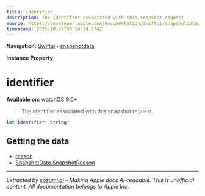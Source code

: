 ```yaml
---
title: identifier
description: The identifier associated with this snapshot request.
source: https://developer.apple.com/documentation/swiftui/snapshotdata/identifier
timestamp: 2025-10-29T00:14:24.574Z
---
```


**Navigation:** [Swiftui](/documentation/swiftui) › [snapshotdata](/documentation/swiftui/snapshotdata)

**Instance Property**

# identifier

**Available on:** watchOS 9.0+

> The identifier associated with this snapshot request.

```swift
let identifier: String?
```

## Getting the data

- [reason](/documentation/swiftui/snapshotdata/reason)
- [SnapshotData.SnapshotReason](/documentation/swiftui/snapshotdata/snapshotreason)

---

*Extracted by [sosumi.ai](https://sosumi.ai) - Making Apple docs AI-readable.*
*This is unofficial content. All documentation belongs to Apple Inc.*
